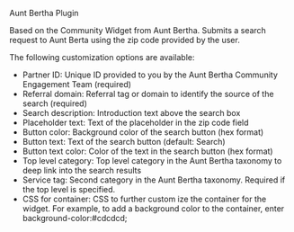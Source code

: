 Aunt Bertha Plugin

Based on the Community Widget from Aunt Bertha. Submits a search request to Aunt Berta using the zip code provided by the user.

The following customization options are available:
<ul>
<li>Partner ID: Unique ID provided to you by the Aunt Bertha Community Engagement Team (required)</li>
<li>Referral domain: Referral tag or domain to identify the source of the search (required)</li>
<li>Search description: Introduction text above the search box</li>
<li>Placeholder text: Text of the placeholder in the zip code field</li>
<li>Button color: Background color of the search button (hex format)</li>
<li>Button text: Text of the search button (default: Search)</li>
<li>Button text color: Color of the text in the search button (hex format)</li>
<li>Top level category: Top level category in the Aunt Bertha taxonomy to deep link into the search results</li>
<li>Service tag: Second category in the Aunt Bertha taxonomy. Required if the top level is specified.</li>
<li>CSS for container: CSS to further custom ize the container for the widget. For example, to add a background color to the container, enter background-color:#cdcdcd; 
</ul>
